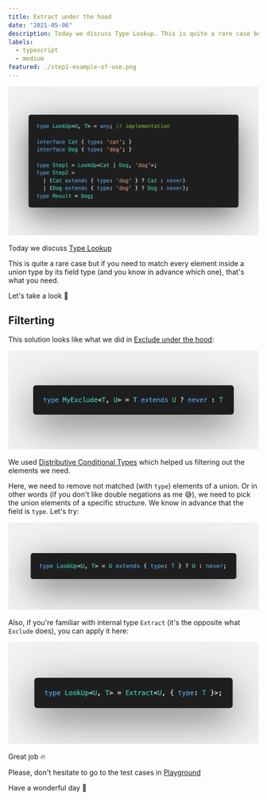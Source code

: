 ```yaml
---
title: Extract under the hood
date: "2021-05-06"
description: Today we discuss Type Lookup. This is quite a rare case but if you need to match every element inside a union type by its field type (and you know in advance which one), that's what you need. Let's take a look 👀
labels:
  - typescript
  - medium
featured: ./step1-example-of-use.png
---
```


![Example of Promise.all use](./step1-example-of-use.png)

Today we discuss [Type Lookup](https://github.com/type-challenges/type-challenges/blob/master/questions/62-medium-type-lookup/README.md)

This is quite a rare case but if you need to match every element inside a union type by its field type (and you know in advance which one), that's what you need.

Let's take a look 👀

## Filterting

This solution looks like what we did in [Exclude under the hood](/2021-04-12-exclude-under-the-hood/):

![Exclude solution](./step2-exclude-solution.png)

We used [Distributive Conditional Types](https://www.typescriptlang.org/docs/handbook/2/conditional-types.html#distributive-conditional-types) which helped us filtering out the elements we need.

Here, we need to remove not matched (with `type`) elements of a union. Or in other words (if you don't like double negations as me 😅), we need to pick the union elements of a specific structure. We know in advance that the field is `type`. Let's try:

![Solution, version 1](./step3-solution-1.png)

Also, if you're familiar with internal type `Extract` (it's the opposite what `Exclude` does), you can apply it here:

![Solution, version 2](./step3-solution-2.png)

Great job 🔥

Please, don't hesitate to go to the test cases in [Playground](https://www.typescriptlang.org/play?#code/PQKgsAUABFBsBMUC0UAqBPADgUygGQHsCBrAV00hiWpqUqgCN0oBBAOwBcALAt5gMVJQAFAAEAhpwBmpAJRQAxAFtsAEwCWpJYtJt1vRUvEVoUegotQAiqWwBnDvrb16AZQIrHKuwBoo6AiEjZgB3SQ4oDgIoABsiMkwoKQIAJyhxSKxcdTZ0qF0nSOimSK5sdTTxDg4U9QZSDnsAOjNTegBJXO51OygAYy5xGJjsNgBzbD8Q3BDAmNVY9WJcKKgJiO5cPtSU+0xeDXHMnEZmO2xxFIGcsaTU0q2PJQMAAw4sl6T1bHmoHIf8npXgBhKpQAA+UAAIgQxi8Wp0oARNmlZilVL4oNMsephlBsAAPHB9DbRdZQF4wuF3NIvQgkACqmAAPFSIVBQRw-AByVSw7kAPk+kgWL05n2StPpxCZrNh7M5PL6VUFn3+mzuwwIIRu+IJ4iUmBGTRcphe5o4dnoOUaKSk4j6uE5UAA3vQYO8cAAuKDc5Ucbnuxi7NR2H3clhMOx2HLqSTc9nc1w8FLccQVBOQ7nA0gpGKZ30AIVGYyGgdMAF9TTAbdg7Q7cGy3aYPVlw3yxuWYDAGCGMeGABKBNiqAvcwu1aqSdBjwukYYd2cEAl1rvd7ZxFLh3vathjkJcdSNMcMGIO4hrqttUye3AAWXQVIwJwAvPh4rLnZCqTzFwKoMAwB6sSjQLKsDC4JSsIvPQ5owdeMD-gAat8IRIrkADiR4DqQDA+lw1SYGGgGWgMTQAFZ2E0qRjMACCQCAwCQMxECgFAAD6nFcdxXFQAAmoEaTAgQqi4AOda4DxUmcVAjEsbe76MiyDJ+Kg-5vgAogSNQOhwzIqa6xzYD6qBQBWAoANwsWx0lSWg9gRKC5y9LZPGyUxEDqIaqQRC6UAaQAjqQQx+FpIFmUkKQeL6oi3kgAxDCM4z2MADS4nY5aQLW9aOhyYLNq23q+v6a69tgobhpG6DRrG8aJsmPmDBmiY5nms4lmWkBXllnB1vauVNvQt7tvy9BlRVvpDroo6JhOR4cNOs7zvM-Kzcuq70BuqTblFIR7omB5HtgJ5nn0F5dfJWSsHoRgxFAb5ftCsKXScyrOfdUAANr0GF2AksygXBTEzLSrK7BeSFvp-n4VICgKPg-USf16YDQwgx+LLg7dSoqvDeUcHDCMQAAuix1kgBxrm8YIqZlGkriNERlNU+x7mQKA9D-smly4AEuZQHYBAxGlvBhlABEcERXokXYZGUdRKS0QgwCSHY0wpJzUAodgaGC8Ljii-hhHEcApFcBRVE0XR8DAHrItsFapj-neqROoMwwlvYRuSybZsWwrYwMR5kBAA)

Have a wonderful day 🌇